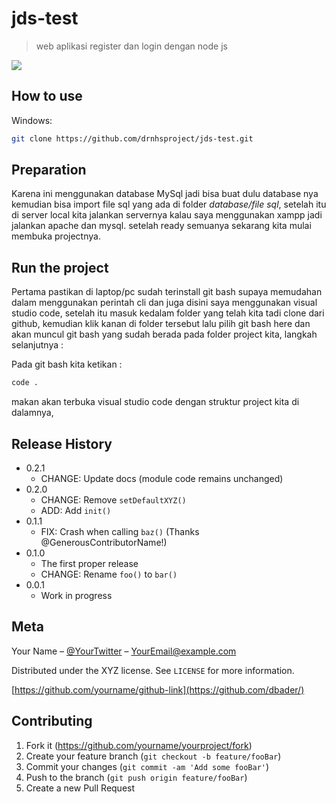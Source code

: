 # jds-test
> web aplikasi register dan login dengan node js

![](header.png)

## How to use

Windows:

```sh
git clone https://github.com/drnhsproject/jds-test.git
```

## Preparation

Karena ini menggunakan database MySql jadi bisa buat dulu database nya kemudian bisa import file sql yang ada di folder _database/file sql_, setelah itu di server local kita jalankan servernya kalau saya menggunakan xampp jadi jalankan apache dan mysql. setelah ready semuanya sekarang kita mulai membuka projectnya.

## Run the project

Pertama pastikan di laptop/pc sudah terinstall git bash supaya memudahan dalam menggunakan perintah cli dan juga disini saya menggunakan visual studio code, setelah itu masuk kedalam folder yang telah kita tadi clone dari github, kemudian klik kanan di folder tersebut lalu pilih git bash here dan akan muncul git bash yang sudah berada pada folder project kita, langkah selanjutnya :

Pada git bash kita ketikan :
```sh
code .
```
makan akan terbuka visual studio code dengan struktur project kita di dalamnya,

## Release History

* 0.2.1
    * CHANGE: Update docs (module code remains unchanged)
* 0.2.0
    * CHANGE: Remove `setDefaultXYZ()`
    * ADD: Add `init()`
* 0.1.1
    * FIX: Crash when calling `baz()` (Thanks @GenerousContributorName!)
* 0.1.0
    * The first proper release
    * CHANGE: Rename `foo()` to `bar()`
* 0.0.1
    * Work in progress

## Meta

Your Name – [@YourTwitter](https://twitter.com/dbader_org) – YourEmail@example.com

Distributed under the XYZ license. See ``LICENSE`` for more information.

[https://github.com/yourname/github-link](https://github.com/dbader/)

## Contributing

1. Fork it (<https://github.com/yourname/yourproject/fork>)
2. Create your feature branch (`git checkout -b feature/fooBar`)
3. Commit your changes (`git commit -am 'Add some fooBar'`)
4. Push to the branch (`git push origin feature/fooBar`)
5. Create a new Pull Request

<!-- Markdown link & img dfn's -->

